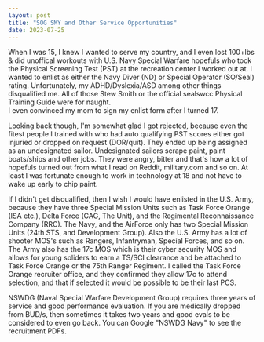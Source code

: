 ```yaml
---
layout: post
title: "SOG SMY and Other Service Opportunities"
date: 2023-07-25
---
```


When I was 15, I knew I wanted to serve my country, and I even lost 100+lbs & did unoffical workouts with U.S. Navy Special Warfare hopefuls who took the Physical Screening Test (PST) at the recreation center I worked out at.
I wanted to enlist as either the Navy Diver (ND) or Special Operator (SO/Seal) rating. Unfortunately, my ADHD/Dyslexia/ASD among other things disqualified me. All of those Stew Smith or the official sealswcc Physical Training Guide were for naught.  
I even convinced my mom to sign my enlist form after I turned 17. 

Looking back though, I'm somewhat glad I got rejected, because even the fitest people I trained with who had auto qualifying PST scores either got injuried or dropped on request (DOR/quit). They ended up being assigned as an undesignated sailor.
Undesignated sailors scrape paint, paint boats/ships and other jobs. They were angry, bitter and that's how a lot of hopefuls turned out from what I read on Reddit, military.com and so on.
At least I was fortunate enough to work in technology at 18 and not have to wake up early to chip paint.

If I didn't get disqualified, then I wish I would have enlisted in the U.S. Army, because they have three Special Mission Units such as Task Force Orange (ISA etc.), Delta Force (CAG, The Unit), and the Regimental Reconnaissance Company (RRC). The Navy, and the AirForce only has two Special Mission Units (24th STS, and Development Group).
Also the U.S. Army has a lot of shooter MOS's such as Rangers, Infantryman, Special Forces, and so on. The Army also has the 17c MOS which is their cyber security MOS and allows for young soliders to earn a TS/SCI clearance and be attached to Task Force Orange or the 75th Ranger Regiment.
I called the Task Force Orange recruiter office, and they confirmed they allow 17c to attend selection, and that if selected it would be possible to be their last PCS.

NSWDG (Naval Special Warfare Development Group) requires three years of service and good performance evaluation. If you are medically dropped from BUD/s, then sometimes it takes two years and good evals to be considered to even go back.
You can Google "NSWDG Navy" to see the recruitment PDFs.
